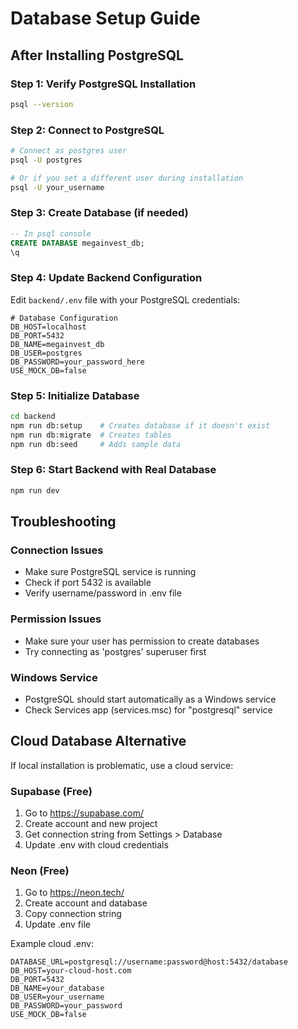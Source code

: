# Database Setup Guide

## After Installing PostgreSQL

### Step 1: Verify PostgreSQL Installation
```bash
psql --version
```

### Step 2: Connect to PostgreSQL
```bash
# Connect as postgres user
psql -U postgres

# Or if you set a different user during installation
psql -U your_username
```

### Step 3: Create Database (if needed)
```sql
-- In psql console
CREATE DATABASE megainvest_db;
\q
```

### Step 4: Update Backend Configuration
Edit `backend/.env` file with your PostgreSQL credentials:

```env
# Database Configuration
DB_HOST=localhost
DB_PORT=5432
DB_NAME=megainvest_db
DB_USER=postgres
DB_PASSWORD=your_password_here
USE_MOCK_DB=false
```

### Step 5: Initialize Database
```bash
cd backend
npm run db:setup    # Creates database if it doesn't exist
npm run db:migrate  # Creates tables
npm run db:seed     # Adds sample data
```

### Step 6: Start Backend with Real Database
```bash
npm run dev
```

## Troubleshooting

### Connection Issues
- Make sure PostgreSQL service is running
- Check if port 5432 is available
- Verify username/password in .env file

### Permission Issues
- Make sure your user has permission to create databases
- Try connecting as 'postgres' superuser first

### Windows Service
- PostgreSQL should start automatically as a Windows service
- Check Services app (services.msc) for "postgresql" service

## Cloud Database Alternative

If local installation is problematic, use a cloud service:

### Supabase (Free)
1. Go to https://supabase.com/
2. Create account and new project
3. Get connection string from Settings > Database
4. Update .env with cloud credentials

### Neon (Free)
1. Go to https://neon.tech/
2. Create account and database
3. Copy connection string
4. Update .env file

Example cloud .env:
```env
DATABASE_URL=postgresql://username:password@host:5432/database
DB_HOST=your-cloud-host.com
DB_PORT=5432
DB_NAME=your_database
DB_USER=your_username
DB_PASSWORD=your_password
USE_MOCK_DB=false
```
